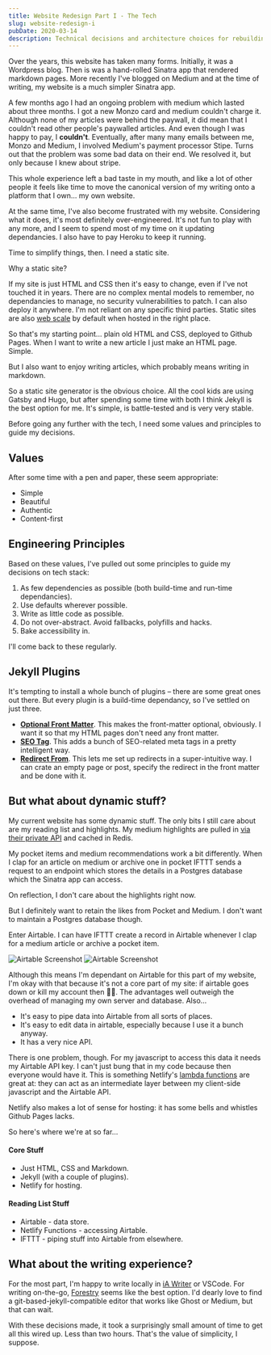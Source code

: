 ```yaml
---
title: Website Redesign Part I - The Tech
slug: website-redesign-i
pubDate: 2020-03-14
description: Technical decisions and architecture choices for rebuilding danny.is. Learn about static site generators, JAMstack, and modern web development approaches.
---
```


Over the years, this website has taken many forms. Initially, it was a Wordpress blog. Then is was a hand-rolled Sinatra app that rendered markdown pages. More recently I've blogged on Medium and at the time of writing, my website is a much simpler Sinatra app.

A few months ago I had an ongoing problem with medium which lasted about three months. I got a new Monzo card and medium couldn't charge it. Although none of my articles were behind the paywall, it did mean that I couldn't read other people's paywalled articles. And even though I was happy to pay, I **couldn't**. Eventually, after many many emails between me, Monzo and Medium, I involved Medium's payment processor Stipe. Turns out that the problem was some bad data on their end. We resolved it, but only because I knew about stripe.

This whole experience left a bad taste in my mouth, and like a lot of other people it feels like time to move the canonical version of my writing onto a platform that I own... my own website.

At the same time, I've also become frustrated with my website. Considering what it does, it's most definitely over-engineered. It's not fun to play with any more, and I seem to spend most of my time on it updating dependancies. I also have to pay Heroku to keep it running.

Time to simplify things, then. I need a static site.

Why a static site?

If my site is just HTML and CSS then it's easy to change, even if I've not touched it in years. There are no complex mental models to remember, no dependancies to manage, no security vulnerabilities to patch. I can also deploy it anywhere. I'm not reliant on any specific third parties. Static sites are also [web scale](https://www.youtube.com/watch?v=b2F-DItXtZs) by default when hosted in the right place.

So that's my starting point... plain old HTML and CSS, deployed to Github Pages. When I want to write a new article I just make an HTML page. Simple.

But I also want to enjoy writing articles, which probably means writing in markdown.

So a static site generator is the obvious choice. All the cool kids are using Gatsby and Hugo, but after spending some time with both I think Jekyll is the best option for me. It's simple, is battle-tested and is very very stable.

Before going any further with the tech, I need some values and principles to guide my decisions.

## Values

After some time with a pen and paper, these seem appropriate:

- Simple
- Beautiful
- Authentic
- Content-first

## Engineering Principles

Based on these values, I've pulled out some principles to guide my decisions on tech stack:

1. As few dependencies as possible (both build-time and run-time dependancies).
2. Use defaults wherever possible.
3. Write as little code as possible.
4. Do not over-abstract. Avoid fallbacks, polyfills and hacks.
5. Bake accessibility in.

I'll come back to these regularly.

## Jekyll Plugins

It's tempting to install a whole bunch of plugins – there are some great ones out there. But every plugin is a build-time dependancy, so I've settled on just three.

- **[Optional Front Matter](https://github.com/benbalter/jekyll-optional-front-matter)**. This makes the front-matter optional, obviously. I want it so that my HTML pages don't need any front matter.
- **[SEO Tag](https://github.com/jekyll/jekyll-seo-tag)**. This adds a bunch of SEO-related meta tags in a pretty intelligent way.
- **[Redirect From](https://github.com/jekyll/jekyll-redirect-from)**. This lets me set up redirects in a super-intuitive way. I can crate an empty page or post, specify the redirect in the front matter and be done with it.

## But what about dynamic stuff?

My current website has some dynamic stuff. The only bits I still care about are my reading list and highlights. My medium highlights are pulled in [via their private API](https://github.com/dannysmith/dannyis/blob/master/lib/medium_request.rb#L74) and cached in Redis.

My pocket items and medium recommendations work a bit differently. When I clap for an article on medium or archive one in pocket IFTTT sends a request to an endpoint which stores the details in a Postgres database which the Sinatra app can access.

On reflection, I don't care about the highlights right now.

But I definitely want to retain the likes from Pocket and Medium. I don't want to maintain a Postgres database though.

Enter Airtable. I can have IFTTT create a record in Airtable whenever I clap for a medium article or archive a pocket item.

![Airtable Screenshot](/uploads/2020-03-17-airtable1.png)
![Airtable Screenshot](/uploads/2020-03-17-airtable2.png)

Although this means I'm dependant on Airtable for this part of my website, I'm okay with that because it's not a core part of my site: if airtable goes down or kill my account then 🤷‍♂️. The advantages well outweigh the overhead of managing my own server and database. Also...

- It's easy to pipe data into Airtable from all sorts of places.
- It's easy to edit data in airtable, especially because I use it a bunch anyway.
- It has a very nice API.

There is one problem, though. For my javascript to access this data it needs my Airtable API key. I can't just bung that in my code because then everyone would have it. This is something Netlify's [lambda functions](https://www.netlify.com/products/functions/) are great at: they can act as an intermediate layer between my client-side javascript and the Airtable API.

Netlify also makes a lot of sense for hosting: it has some bells and whistles Github Pages lacks.

So here's where we're at so far...

#### Core Stuff

- Just HTML, CSS and Markdown.
- Jekyll (with a couple of plugins).
- Netlify for hosting.

#### Reading List Stuff

- Airtable - data store.
- Netlify Functions - accessing Airtable.
- IFTTT - piping stuff into Airtable from elsewhere.

## What about the writing experience?

For the most part, I'm happy to write locally in [iA Writer](https://ia.net/writer) or VSCode. For writing on-the-go, [Forestry](https://forestry.io/) seems like the best option. I'd dearly love to find a git-based-jekyll-compatible editor that works like Ghost or Medium, but that can wait.

With these decisions made, it took a surprisingly small amount of time to get all this wired up. Less than two hours. That's the value of simplicity, I suppose.
